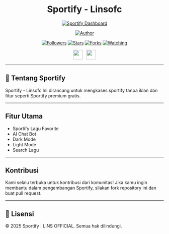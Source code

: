 <div align="center">
 
# Sportify - Linsofc
<p align="center">
<a href="https://github.com/Linsofc/sportify"><img title="Sportify Dashboard" src="https://img.shields.io/badge/Sportify-Dashboard-blue?colorA=%23ff0000&colorB=%23017e40&style=for-the-badge"></a>
</p>
<p align="center">
<a href="https://github.com/Linsofc"><img title="Author" src="https://img.shields.io/badge/Author-LINS OFFICIAL-orange.svg?style=for-the-badge&logo=github"></a>
</p>
<p align="center">
<a href="https://github.com/Linsofc/sportify/followers"><img title="Followers" src="https://img.shields.io/github/followers/Linsofc?color=red&style=flat-square"></a>
<a href="https://github.com/Linsofc/sportify/stargazers"><img title="Stars" src="https://img.shields.io/github/stars/Linsofc/sportify?color=blue&style=flat-square"></a>
<a href="https://github.com/Linsofc/sportify/network/members"><img title="Forks" src="https://img.shields.io/github/forks/Linsofc/sportify?color=red&style=flat-square"></a>
<a href="https://github.com/Linsofc/sportify/watchers"><img title="Watching" src="https://img.shields.io/github/watchers/Linsofc/sportify?label=Watchers&color=blue&style=flat-square"></a>
</p>
<p align='center'>
   <a href="https://www.youtube.com/@linsofficiall"><img height="30" src="https://upload.wikimedia.org/wikipedia/commons/thumb/4/42/YouTube_icon_%282013-2017%29.png/800px-YouTube_icon_%282013-2017%29.png"></a>&nbsp;&nbsp;
   <a href="https://instagram.com/rijalsavior"><img height="30" src="https://upload.wikimedia.org/wikipedia/commons/a/a5/Instagram_icon.png"></a>
</P>

</div>

---

## 📌 Tentang Sportify
Sportify - Linsofc Ini dirancang untuk mengkases sportify tanpa iklan dan fitur seperti Sportify premium gratis.

---

## Fitur Utama
- Sportify Lagu Favorite
- AI Chat Bot
- Dark Mode
- Light Mode
- Search Lagu

---

## Kontribusi
Kami selalu terbuka untuk kontribusi dari komunitas! Jika kamu ingin membantu dalam pengembangan Sportify, silakan fork repository ini dan buat pull request.

---

## 📜 Lisensi
© 2025 Sportify | LINS OFFICIAL. Semua hak dilindungi.
